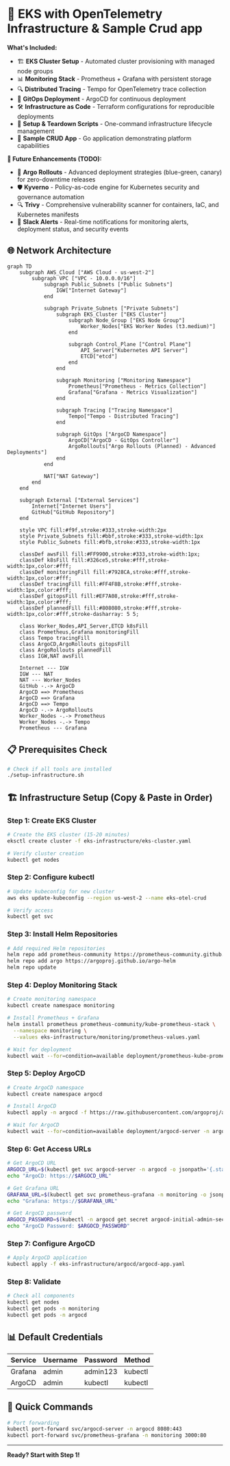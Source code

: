 # 🚀 EKS with OpenTelemetry Infrastructure & Sample Crud app

**What's Included:**
- 🏗️ **EKS Cluster Setup** - Automated cluster provisioning with managed node groups
- 📊 **Monitoring Stack** - Prometheus + Grafana with persistent storage
- 🔍 **Distributed Tracing** - Tempo for OpenTelemetry trace collection
- 🚀 **GitOps Deployment** - ArgoCD for continuous deployment
- 🛠️ **Infrastructure as Code** - Terraform configurations for reproducible deployments
- 📜 **Setup & Teardown Scripts** - One-command infrastructure lifecycle management
- 🎯 **Sample CRUD App** - Go application demonstrating platform capabilities

**🔮 Future Enhancements (TODO):**
- 🔄 **Argo Rollouts** - Advanced deployment strategies (blue-green, canary) for zero-downtime releases
- 🛡️ **Kyverno** - Policy-as-code engine for Kubernetes security and governance automation
- 🔍 **Trivy** - Comprehensive vulnerability scanner for containers, IaC, and Kubernetes manifests
- 📢 **Slack Alerts** - Real-time notifications for monitoring alerts, deployment status, and security events

## 🌐 Network Architecture

```mermaid
graph TD
    subgraph AWS_Cloud ["AWS Cloud - us-west-2"]
        subgraph VPC ["VPC - 10.0.0.0/16"]
            subgraph Public_Subnets ["Public Subnets"]
                IGW["Internet Gateway"]
            end
            
            subgraph Private_Subnets ["Private Subnets"]
                subgraph EKS_Cluster ["EKS Cluster"]
                    subgraph Node_Group ["EKS Node Group"]
                        Worker_Nodes["EKS Worker Nodes (t3.medium)"]
                    end
                    
                    subgraph Control_Plane ["Control Plane"]
                        API_Server["Kubernetes API Server"]
                        ETCD["etcd"]
                    end
                end
                
                subgraph Monitoring ["Monitoring Namespace"]
                    Prometheus["Prometheus - Metrics Collection"]
                    Grafana["Grafana - Metrics Visualization"]
                end
                
                subgraph Tracing ["Tracing Namespace"]
                    Tempo["Tempo - Distributed Tracing"]
                end
                
                subgraph GitOps ["ArgoCD Namespace"]
                    ArgoCD["ArgoCD - GitOps Controller"]
                    ArgoRollouts["Argo Rollouts (Planned) - Advanced Deployments"]
                end
            end
            
            NAT["NAT Gateway"]
        end
    end
    
    subgraph External ["External Services"]
        Internet["Internet Users"]
        GitHub["GitHub Repository"]
    end
    
    style VPC fill:#f9f,stroke:#333,stroke-width:2px
    style Private_Subnets fill:#bbf,stroke:#333,stroke-width:1px
    style Public_Subnets fill:#bfb,stroke:#333,stroke-width:1px
    
    classDef awsFill fill:#FF9900,stroke:#333,stroke-width:1px;
    classDef k8sFill fill:#326ce5,stroke:#fff,stroke-width:1px,color:#fff;
    classDef monitoringFill fill:#7928CA,stroke:#fff,stroke-width:1px,color:#fff;
    classDef tracingFill fill:#FF4F8B,stroke:#fff,stroke-width:1px,color:#fff;
    classDef gitopsFill fill:#EF7A08,stroke:#fff,stroke-width:1px,color:#fff;
    classDef plannedFill fill:#808080,stroke:#fff,stroke-width:1px,color:#fff,stroke-dasharray: 5 5;
    
    class Worker_Nodes,API_Server,ETCD k8sFill
    class Prometheus,Grafana monitoringFill
    class Tempo tracingFill
    class ArgoCD,ArgoRollouts gitopsFill
    class ArgoRollouts plannedFill
    class IGW,NAT awsFill
    
    Internet --- IGW
    IGW --- NAT
    NAT --- Worker_Nodes
    GitHub -.-> ArgoCD
    ArgoCD ==> Prometheus
    ArgoCD ==> Grafana
    ArgoCD ==> Tempo
    ArgoCD -.-> ArgoRollouts
    Worker_Nodes -.-> Prometheus
    Worker_Nodes -.-> Tempo
    Prometheus --- Grafana
```

## 📋 Prerequisites Check

```bash
# Check if all tools are installed
./setup-infrastructure.sh
```

## 🏗️ Infrastructure Setup (Copy & Paste in Order)

### Step 1: Create EKS Cluster
```bash
# Create the EKS cluster (15-20 minutes)
eksctl create cluster -f eks-infrastructure/eks-cluster.yaml

# Verify cluster creation
kubectl get nodes
```

### Step 2: Configure kubectl
```bash
# Update kubeconfig for new cluster
aws eks update-kubeconfig --region us-west-2 --name eks-otel-crud

# Verify access
kubectl get svc
```

### Step 3: Install Helm Repositories
```bash
# Add required Helm repositories
helm repo add prometheus-community https://prometheus-community.github.io/helm-charts
helm repo add argo https://argoproj.github.io/argo-helm
helm repo update
```

### Step 4: Deploy Monitoring Stack
```bash
# Create monitoring namespace
kubectl create namespace monitoring

# Install Prometheus + Grafana
helm install prometheus prometheus-community/kube-prometheus-stack \
  --namespace monitoring \
  --values eks-infrastructure/monitoring/prometheus-values.yaml

# Wait for deployment
kubectl wait --for=condition=available deployment/prometheus-kube-prometheus-stack-prometheus -n monitoring --timeout=300s
```

### Step 5: Deploy ArgoCD
```bash
# Create ArgoCD namespace
kubectl create namespace argocd

# Install ArgoCD
kubectl apply -n argocd -f https://raw.githubusercontent.com/argoproj/argo-cd/stable/manifests/install.yaml

# Wait for ArgoCD
kubectl wait --for=condition=available deployment/argocd-server -n argocd --timeout=300s
```

### Step 6: Get Access URLs
```bash
# Get ArgoCD URL
ARGOCD_URL=$(kubectl get svc argocd-server -n argocd -o jsonpath='{.status.loadBalancer.ingress[0].hostname}')
echo "ArgoCD: https://$ARGOCD_URL"

# Get Grafana URL
GRAFANA_URL=$(kubectl get svc prometheus-grafana -n monitoring -o jsonpath='{.status.loadBalancer.ingress[0].hostname}')
echo "Grafana: https://$GRAFANA_URL"

# Get ArgoCD password
ARGOCD_PASSWORD=$(kubectl -n argocd get secret argocd-initial-admin-secret -o jsonpath="{.data.password}" | base64 -d)
echo "ArgoCD Password: $ARGOCD_PASSWORD"
```

### Step 7: Configure ArgoCD
```bash
# Apply ArgoCD application
kubectl apply -f eks-infrastructure/argocd/argocd-app.yaml
```

### Step 8: Validate
```bash
# Check all components
kubectl get nodes
kubectl get pods -n monitoring
kubectl get pods -n argocd
```

## 📊 Default Credentials
| Service | Username | Password | Method |
|---------|----------|----------|---------|
| Grafana | admin | admin123 | kubectl |
| ArgoCD | admin | kubectl | kubectl |

## 🔧 Quick Commands
```bash
# Port forwarding
kubectl port-forward svc/argocd-server -n argocd 8080:443
kubectl port-forward svc/prometheus-grafana -n monitoring 3000:80
```

---

**Ready? Start with Step 1!**
